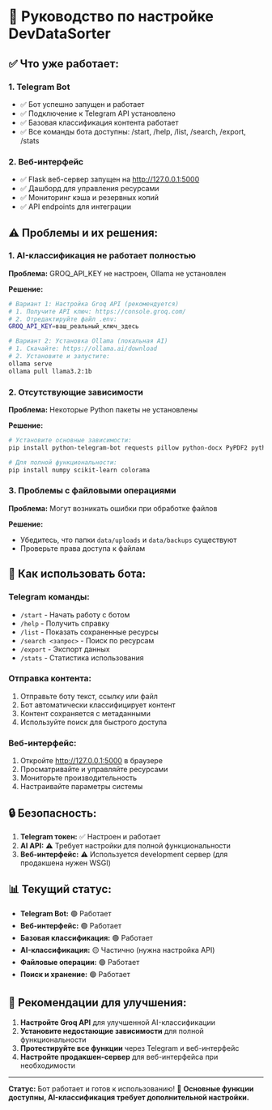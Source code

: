 # 🔧 Руководство по настройке DevDataSorter

## ✅ Что уже работает:

### 1. Telegram Bot
- ✅ Бот успешно запущен и работает
- ✅ Подключение к Telegram API установлено
- ✅ Базовая классификация контента работает
- ✅ Все команды бота доступны: /start, /help, /list, /search, /export, /stats

### 2. Веб-интерфейс
- ✅ Flask веб-сервер запущен на http://127.0.0.1:5000
- ✅ Дашборд для управления ресурсами
- ✅ Мониторинг кэша и резервных копий
- ✅ API endpoints для интеграции

## ⚠️ Проблемы и их решения:

### 1. AI-классификация не работает полностью
**Проблема:** GROQ_API_KEY не настроен, Ollama не установлен

**Решение:**
```bash
# Вариант 1: Настройка Groq API (рекомендуется)
# 1. Получите API ключ: https://console.groq.com/
# 2. Отредактируйте файл .env:
GROQ_API_KEY=ваш_реальный_ключ_здесь

# Вариант 2: Установка Ollama (локальная AI)
# 1. Скачайте: https://ollama.ai/download
# 2. Установите и запустите:
ollama serve
ollama pull llama3.2:1b
```

### 2. Отсутствующие зависимости
**Проблема:** Некоторые Python пакеты не установлены

**Решение:**
```bash
# Установите основные зависимости:
pip install python-telegram-bot requests pillow python-docx PyPDF2 python-dotenv groq

# Для полной функциональности:
pip install numpy scikit-learn colorama
```

### 3. Проблемы с файловыми операциями
**Проблема:** Могут возникать ошибки при обработке файлов

**Решение:**
- Убедитесь, что папки `data/uploads` и `data/backups` существуют
- Проверьте права доступа к файлам

## 🚀 Как использовать бота:

### Telegram команды:
- `/start` - Начать работу с ботом
- `/help` - Получить справку
- `/list` - Показать сохраненные ресурсы
- `/search <запрос>` - Поиск по ресурсам
- `/export` - Экспорт данных
- `/stats` - Статистика использования

### Отправка контента:
1. Отправьте боту текст, ссылку или файл
2. Бот автоматически классифицирует контент
3. Контент сохраняется с метаданными
4. Используйте поиск для быстрого доступа

### Веб-интерфейс:
1. Откройте http://127.0.0.1:5000 в браузере
2. Просматривайте и управляйте ресурсами
3. Мониторьте производительность
4. Настраивайте параметры системы

## 🔒 Безопасность:

1. **Telegram токен:** ✅ Настроен и работает
2. **AI API:** ⚠️ Требует настройки для полной функциональности
3. **Веб-интерфейс:** ⚠️ Используется development сервер (для продакшена нужен WSGI)

## 📊 Текущий статус:

- **Telegram Bot:** 🟢 Работает
- **Веб-интерфейс:** 🟢 Работает
- **Базовая классификация:** 🟢 Работает
- **AI-классификация:** 🟡 Частично (нужна настройка API)
- **Файловые операции:** 🟢 Работает
- **Поиск и хранение:** 🟢 Работает

## 🎯 Рекомендации для улучшения:

1. **Настройте Groq API** для улучшенной AI-классификации
2. **Установите недостающие зависимости** для полной функциональности
3. **Протестируйте все функции** через Telegram и веб-интерфейс
4. **Настройте продакшен-сервер** для веб-интерфейса при необходимости

---

**Статус:** Бот работает и готов к использованию! 🎉
**Основные функции доступны, AI-классификация требует дополнительной настройки.**